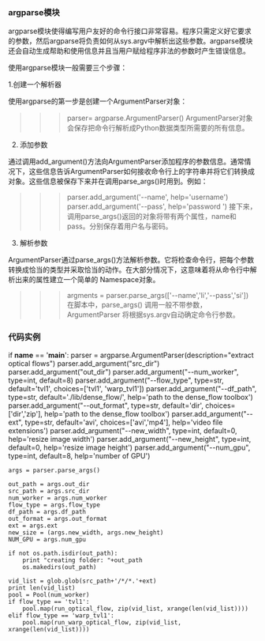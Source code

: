 ### argparse模块

argparse模块使得编写用户友好的命令行接口非常容易。程序只需定义好它要求的参数，然后argparse将负责如何从sys.argv中解析出这些参数。argparse模块还会自动生成帮助和使用信息并且当用户赋给程序非法的参数时产生错误信息。

使用argparse模块一般需要三个步骤：

1.创建一个解析器

使用argparse的第一步是创建一个ArgumentParser对象：

>>> parser= argparse.ArgumentParser()
ArgumentParser对象会保存把命令行解析成Python数据类型所需要的所有信息。

2. 添加参数

通过调用add_argument()方法向ArgumentParser添加程序的参数信息。通常情况下，这些信息告诉ArgumentParser如何接收命令行上的字符串并将它们转换成对象。这些信息被保存下来并在调用parse_args()时用到。例如：

>>> parser.add_argument('--name', help='username')
>>> parser.add_argument('--pass', help='password ')
接下来，调用parse_args()返回的对象将带有两个属性，name和pass。分别保存着用户名与密码。

3. 解析参数

ArgumentParser通过parse_args()方法解析参数。它将检查命令行，把每个参数转换成恰当的类型并采取恰当的动作。在大部分情况下，这意味着将从命令行中解析出来的属性建立一个简单的 Namespace对象。

>>> argments = parser.parse_args(['--name','li','--pass','si'])
在脚本中，parse_args() 调用一般不带参数，ArgumentParser 将根据sys.argv自动确定命令行参数。

### 代码实例

if __name__ == '__main__':
    parser = argparse.ArgumentParser(description="extract optical flows")
    parser.add_argument("src_dir")
    parser.add_argument("out_dir")
    parser.add_argument("--num_worker", type=int, default=8)
    parser.add_argument("--flow_type", type=str, default='tvl1', choices=['tvl1', 'warp_tvl1'])
    parser.add_argument("--df_path", type=str, default='./lib/dense_flow/', help='path to the dense_flow toolbox')
    parser.add_argument("--out_format", type=str, default='dir', choices=['dir','zip'],
                        help='path to the dense_flow toolbox')
    parser.add_argument("--ext", type=str, default='avi', choices=['avi','mp4'], help='video file extensions')
    parser.add_argument("--new_width", type=int, default=0, help='resize image width')
    parser.add_argument("--new_height", type=int, default=0, help='resize image height')
    parser.add_argument("--num_gpu", type=int, default=8, help='number of GPU')

    args = parser.parse_args()

    out_path = args.out_dir
    src_path = args.src_dir
    num_worker = args.num_worker
    flow_type = args.flow_type
    df_path = args.df_path
    out_format = args.out_format
    ext = args.ext
    new_size = (args.new_width, args.new_height)
    NUM_GPU = args.num_gpu

    if not os.path.isdir(out_path):
        print "creating folder: "+out_path
        os.makedirs(out_path)

    vid_list = glob.glob(src_path+'/*/*.'+ext)
    print len(vid_list)
    pool = Pool(num_worker)
    if flow_type == 'tvl1':
        pool.map(run_optical_flow, zip(vid_list, xrange(len(vid_list))))
    elif flow_type == 'warp_tvl1':
        pool.map(run_warp_optical_flow, zip(vid_list, xrange(len(vid_list))))
